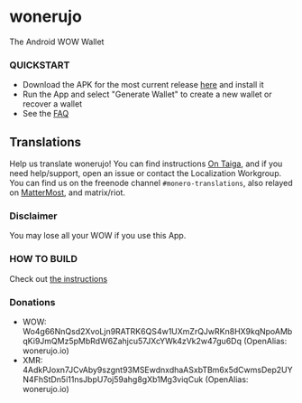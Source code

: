 # wonerujo
The Android WOW Wallet

### QUICKSTART
- Download the APK for the most current release [here](https://gitlab.com/wonerujo-io/wowwallet/-/releases) and install it
- Run the App and select "Generate Wallet" to create a new wallet or recover a wallet
- See the [FAQ](doc/FAQ.md)

## Translations
Help us translate wonerujo! You can find instructions [On Taiga](https://taiga.getmonero.org/project/erciccione-monero-localization/wiki/wonerujo), and if you need help/support, open an issue or contact the Localization Workgroup. You can find us on the freenode channel `#monero-translations`, also relayed on [MatterMost](https://mattermost.getmonero.org/monero/channels/monero-translations), and matrix/riot.

### Disclaimer
You may lose all your WOW if you use this App.

### HOW TO BUILD
Check out [the instructions](doc/BUILDING-external-libs.md)

### Donations
- WOW: Wo4g66NnQsd2XvoLjn9RATRK6QS4w1UXmZrQJwRKn8HX9kqNpoAMbqKi9JmQMz5pMbRdW6Zahjcu57JXcYWk4zVk2w47gu6Dq (OpenAlias: wonerujo.io)
- XMR: 4AdkPJoxn7JCvAby9szgnt93MSEwdnxdhaASxbTBm6x5dCwmsDep2UYN4FhStDn5i11nsJbpU7oj59ahg8gXb1Mg3viqCuk (OpenAlias: wonerujo.io)
